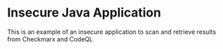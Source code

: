 # Insecure Java Application

This is an example of an insecure application to scan and retrieve results from Checkmarx and CodeQL
